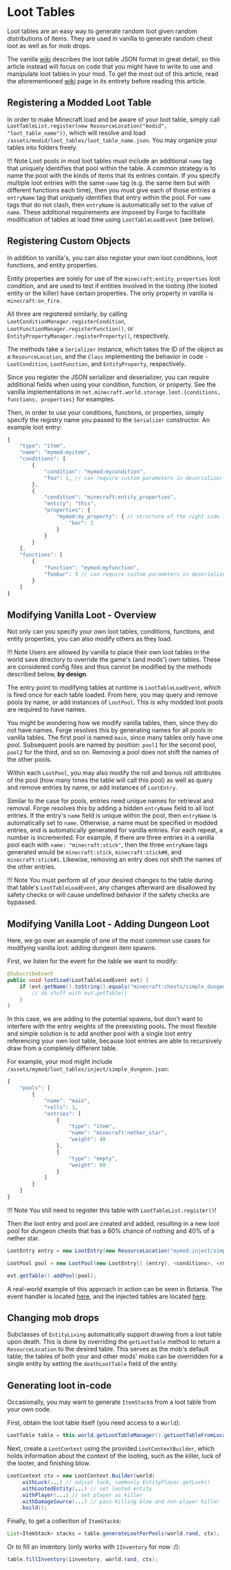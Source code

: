 Loot Tables
===========

Loot tables are an easy way to generate random loot given random distributions of items. They are used in vanilla to generate random chest loot as well as for mob drops.

The vanilla [wiki][] describes the loot table JSON format in great detail, so this article instead will focus on code that you might have to write to use and manipulate loot tables in your mod. To get the most out of this article, read the aforementioned [wiki][] page in its entirety before reading this article.

Registering a Modded Loot Table
-------------------------------

In order to make Minecraft load and be aware of your loot table, simply call `LootTableList.register(new ResourceLocation("modid", "loot_table_name"))`, which will resolve and load `/assets/modid/loot_tables/loot_table_name.json`. You may organize your tables into folders freely.

!!! Note 
    Loot pools in mod loot tables must include an additional `name` tag that uniquely identifies that pool within the table. A common strategy is to name the pool with the kinds of items that its entries contain.
    If you specify multiple loot entries with the same `name` tag (e.g. the same item but with different functions each time), then you must give each of those entries a `entryName` tag that uniquely identifies that entry within the pool. For `name` tags that do not clash, then `entryName` is automatically set to the value of `name`.
    These additional requirements are imposed by Forge to facilitate modification of tables at load time using `LootTableLoadEvent` (see below).

Registering Custom Objects
--------------------------

In addition to vanilla's, you can also register your own loot conditions, loot functions, and entity properties.

Entity properties are solely for use of the `minecraft:entity_properties` loot condition, and are used to test if entities involved in the looting (the looted entity or the killer) have certain properties. The only property in vanilla is `minecraft:on_fire`.

All three are registered similarly, by calling `LootConditionManager.registerCondition`, `LootFunctionManager.registerFunction()`, or `EntityPropertyManager.registerProperty()`, respectively.

The methods take a `Serializer` instance, which takes the ID of the object as a `ResourceLocation`, and the `Class` implementing the behavior in code - `LootCondition`, `LootFunction`, and `EntityProperty`, respectively.

Since you register the JSON serializer and deserializer, you can require additional fields when using your condition, function, or property. See the vanilla implementations in `net.minecraft.world.storage.loot.{conditions, functions, properties}` for examples.

Then, in order to use your conditions, functions, or properties, simply specify the registry name you passed to the `Serializer` constructor. An example loot entry:
```javascript
{
    "type": "item",
    "name": "mymod:myitem",
    "conditions": [
        {
            "condition": "mymod:mycondition",
            "foo": 1, // can require custom parameters in deserializer
        },
        {
            "condition": "minecraft:entity_properties",
            "entity": "this",
            "properties": {
                "mymod:my_property": { // structure of the right side is completely up to deserializer
                    "bar": 2
                }
            }
        }
    ],
    "functions": [
        {
            "function": "mymod:myfunction",
            "foobar": 3 // can require custom parameters in deserializer
        }
    ]
}
```

Modifying Vanilla Loot - Overview
---------------------------------

Not only can you specify your own loot tables, conditions, functions, and entity properties, you can also modify others as they load.

!!! Note
    Users are allowed by vanilla to place their own loot tables in the world save directory to override the game's (and mods') own tables. These are considered config files and thus cannot be modified by the methods described below, **by design**.

The entry point to modifying tables at runtime is `LootTableLoadEvent`, which is fired once for each table loaded. From here, you may query and remove pools by name, or add instances of `LootPool`. This is why modded loot pools are required to have names.

You might be wondering how we modify vanilla tables, then, since they do not have names. Forge resolves this by generating names for all pools in vanilla tables. The first pool is named `main`, since many tables only have one pool. Subsequent pools are named by position: `pool1` for the second pool, `pool2` for the third, and so on. Removing a pool does not shift the names of the other pools.

Within each `LootPool`, you may also modify the roll and bonus roll attributes of the pool (how many times the table will call this pool) as well as query and remove entries by name, or add instances of `LootEntry`.

Similar to the case for pools, entries need unique names for retrieval and removal. Forge resolves this by adding a hidden `entryName` field to all loot entries. If the entry's `name` field is unique within the pool, then `entryName` is automatically set to `name`. Otherwise, a name must be specified in modded entries, and is automatically generated for vanilla entries. For each repeat, a number is incremented. For example, if there are three entries in a vanilla pool each with `name: "minecraft:stick"`, then the three `entryName` tags generated would be `minecraft:stick`, `minecraft:stick#0`, and `minecraft:stick#1`. Likewise, removing an entry does not shift the names of the other entries.

!!! Note
    You must perform all of your desired changes to the table during that table's `LootTableLoadEvent`, any changes afterward are disallowed by safety checks or will cause undefined behavior if the safety checks are bypassed.

Modifying Vanilla Loot - Adding Dungeon Loot
----------------------------------------------------

Here, we go over an example of one of the most common use cases for modifying vanilla loot: adding dungeon item spawns.

First, we listen for the event for the table we want to modify:
```Java
@SubscribeEvent
public void lootLoad(LootTableLoadEvent evt) {
    if (evt.getName().toString().equals("minecraft:chests/simple_dungeon")) {
        // do stuff with evt.getTable()
    }
}
```

In this case, we are adding to the potential spawns, but don't want to interfere with the entry weights of the preexisting pools. The most flexible and simple solution is to add another pool with a single loot entry referencing your own loot table, because loot entries are able to recursively draw from a completely different table.

For example, your mod might include `/assets/mymod/loot_tables/inject/simple_dungeon.json`:
```javascript
{
    "pools": [
        {
            "name": "main",
            "rolls": 1,
            "entries": [
                {
                    "type": "item",
                    "name": "minecraft:nether_star",
                    "weight": 40
                },
                {
                    "type": "empty",
                    "weight": 60
                }
            ]
        }
    ]
}
```

!!! Note
    You still need to register this table with `LootTableList.register()`!

Then the loot entry and pool are created and added, resulting in a new loot pool for dungeon chests that has a 60% chance of nothing and 40% of a nether star.
```Java
LootEntry entry = new LootEntry(new ResourceLocation("mymod:inject/simple_dungeon"), <weight>, <quality>, <conditions>, <entryName>); // weight doesn't matter since it's the only entry in the pool. Other params set as you wish.

LootPool pool = new LootPool(new LootEntry[] {entry}, <conditions>, <rolls>, <bonusRolls>, <name>); // Other params set as you wish.

evt.getTable().addPool(pool);
```

A real-world example of this approach in action can be seen in Botania. The event handler is located [here](https://github.com/Vazkii/Botania/blob/e38556d265fcf43273c99ea1299a35400bf0c405/src/main/java/vazkii/botania/common/core/loot/LootHandler.java), and the injected tables are located [here](https://github.com/Vazkii/Botania/tree/e38556d265fcf43273c99ea1299a35400bf0c405/src/main/resources/assets/botania/loot_tables/inject).

Changing mob drops
------------------

Subclasses of `EntityLiving` automatically support drawing from a loot table upon death. This is done by overriding the `getLootTable` method to return a `ResourceLocation` to the desired table. This serves as the mob's default table; the tables of both your and other mods' mobs can be overridden for a single entity by setting the `deathLootTable` field of the entity. 

Generating loot in-code
-----------------------

Occasionally, you may want to generate `ItemStack`s from a loot table from your own code.

First, obtain the loot table itself (you need access to a `World`):
```Java
LootTable table = this.world.getLootTableManager().getLootTableFromLocation(new ResourceLocation("mymod:my_table")); // resolves to /assets/mymod/loot_tables/my_table.json
```

Next, create a `LootContext` using the provided `LootContextBuilder`, which holds information about the context of the looting, such as the killer, luck of the looter, and finishing blow.
```Java
LootContext ctx = new LootContext.Builder(world)
    .withLuck(...) // adjust luck, commonly EntityPlayer.getLuck()
    .withLootedEntity(...) // set looted entity
    .withPlayer(...) // set player as killer
    .withDamageSource(...) // pass killing blow and non-player killer
    .build();
```

Finally, to get a collection of `ItemStack`s:
```Java
List<ItemStack> stacks = table.generateLootForPools(world.rand, ctx);
```

Or to fill an inventory (only works with `IInventory` for now :/):
```Java
table.fillInventory(iinventory, world.rand, ctx);
```

[wiki]: http://minecraft.gamepedia.com/Loot_table